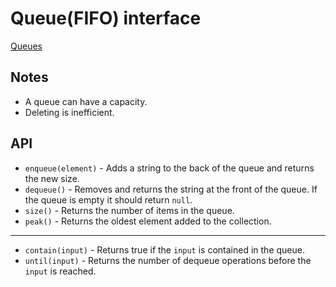 # Queue(FIFO) interface

[Queues](https://en.wikipedia.org/wiki/Queue_(abstract_data_type))

## Notes
* A queue can have a capacity.
* Deleting is inefficient.

## API

- `enqueue(element)` - Adds a string to the back of the queue and returns the new size.
- `dequeue()` - Removes and returns the string at the front of the queue. If the queue is empty it should return `null`.
- `size()` - Returns the number of items in the queue.
- `peak()` - Returns the oldest element added to the collection.
-----------
- `contain(input)` - Returns true if the `input` is contained in the queue.
- `until(input)` - Returns the number of dequeue operations before the `input` is reached.
